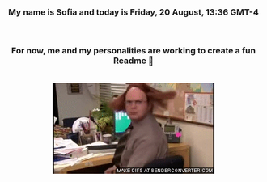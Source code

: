 


<div align="center">
<h3 >My name is Sofia and today is Friday, 20 August, 13:36 GMT-4</h3><br>
<h3 >For now, me and my personalities are working to create a fun Readme 👋
</h3><br>
<img src='img/dwight.gif' alt='working...'/>
</div>
